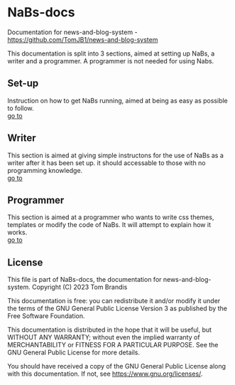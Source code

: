 # NaBs-docs
Documentation for news-and-blog-system - https://github.com/TomJB1/news-and-blog-system

This documentation is split into 3 sections, aimed at setting up NaBs, a writer and a programmer. A programmer is not needed for using Nabs.

## Set-up
Instruction on how to get NaBs running, aimed at being as easy as possible to follow.\
[go to](setup.md)

## Writer
This section is aimed at giving simple instructons for the use of NaBs as a writer after it has been set up. it should accessable to those with no programming knowledge.\
[go to](writer/write.md)

## Programmer
This section is aimed at a programmer who wants to write css themes, templates or modify the code of NaBs. It will attempt to explain how it works.\
[go to](programmer/programmer.md)

## License
This file is part of NaBs-docs, the documentation for news-and-blog-system.
Copyright (C) 2023 Tom Brandis

This documentation is free: you can redistribute it and/or modify
it under the terms of the GNU General Public License Version 3 as published by
the Free Software Foundation.

This documentation is distributed in the hope that it will be useful,
but WITHOUT ANY WARRANTY; without even the implied warranty of
MERCHANTABILITY or FITNESS FOR A PARTICULAR PURPOSE.  See the
GNU General Public License for more details.

You should have received a copy of the GNU General Public License
along with this documentation.  If not, see <https://www.gnu.org/licenses/>.